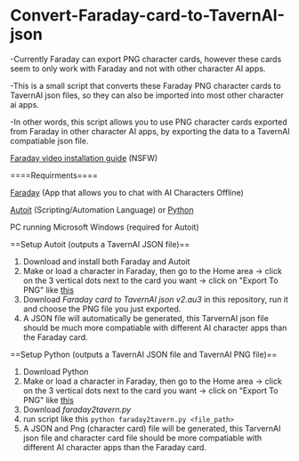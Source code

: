 # Convert-Faraday-card-to-TavernAI-json
-Currently Faraday can export PNG character cards, however these cards seem to only work with Faraday and not with other character AI apps.

-This is a small script that converts these Faraday PNG character cards to TavernAI json files, so they can also be imported into most other character ai apps.

-In other words, this script allows you to use PNG character cards exported from Faraday in other character AI apps, by exporting the data to a TavernAI compatiable json file. 

[Faraday video installation guide](https://www.youtube.com/watch?v=Z-Jh2csesqc) (NSFW)

====Requirments====

[Faraday](https://faraday.dev/) (App that allows you to chat with AI Characters Offline)

[Autoit](https://www.autoitscript.com/cgi-bin/getfile.pl?autoit3/autoit-v3-setup.zip) (Scripting/Automation Language)
or [Python](https://www.python.org/)

PC running Microsoft Windows (required for Autoit)

==Setup Autoit (outputs a TavernAI JSON file)==
1) Download and install both Faraday and Autoit
2) Make or load a character in Faraday, then go to the Home area -> click on the 3 vertical dots next to the card you want -> click on "Export To PNG" like [this](https://files.catbox.moe/i7zusw.png) 
3) Download *Faraday card to TavernAI json v2.au3* in this repository, run it and choose the PNG file you just exported.
4) A JSON file will automatically be generated, this TarvernAI json file should be much more compatiable with different AI character apps than the Faraday card.

==Setup Python (outputs a TavernAI JSON file and TavernAI PNG file)==
1) Download Python
2) Make or load a character in Faraday, then go to the Home area -> click on the 3 vertical dots next to the card you want -> click on "Export To PNG" like [this](https://files.catbox.moe/i7zusw.png)
3) Download *faraday2tavern.py*
4) run script like this `python faraday2tavern.py <file_path>`
5) A JSON and Png (character card) file will be generated, this TarvernAI json file and character card file should be more compatiable with different AI character apps than the Faraday card.
